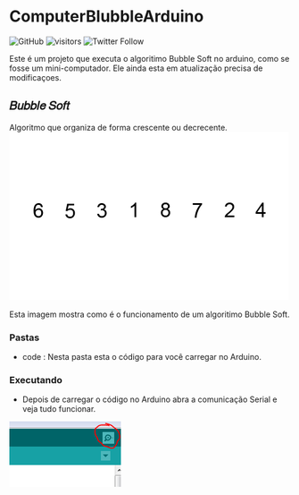 # ComputerBlubbleArduino

![GitHub](https://img.shields.io/github/license/samuelllr/ComputerBubbleArduino)
![visitors](https://visitor-badge.glitch.me/badge?page_id=samuelllr/ComputerBubbleArduino)
![Twitter Follow](https://img.shields.io/twitter/follow/Samuelllr_htcod?style=social)

Este é um projeto que executa o algoritimo Bubble Soft no arduino, como se fosse um mini-computador. Ele ainda esta em atualização precisa de modificaçoes.

## 𝐵𝑢𝑏𝑏𝑙𝑒 𝑆𝑜𝑓𝑡

Algoritmo que organiza de forma crescente ou decrecente.
<img src="bsi.gif"/>

Esta imagem mostra como é o funcionamento de um algoritimo Bubble Soft.

### Pastas

- code : Nesta pasta esta o código para você carregar no Arduino.

### Executando 

- Depois de carregar o código no Arduino abra a comunicação Serial e veja tudo funcionar.

<img src="saimg.PNG"/>